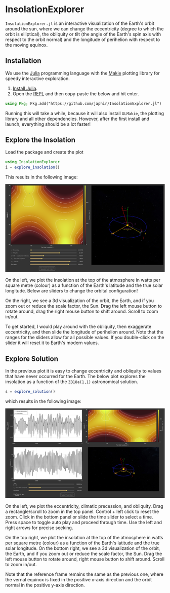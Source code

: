 # InsolationExplorer
<!-- [![Build Status](https://github.com/japhir/InsolationExplorer.jl/actions/workflows/CI.yml/badge.svg?branch=main)](https://github.com/japhir/InsolationExplorer.jl/actions/workflows/CI.yml?query=branch%3Amain) -->

`InsolationExplorer.jl` is an interactive visualization of the Earth's orbit
around the sun, where we can change the eccentricity (degree to which the orbit
is elliptical), the obliquity or tilt (the angle of the Earth's spin axis with
respect to the orbit normal) and the longitude of perihelion with respect to
the moving equinox.

## Installation

We use the [Julia](https://julialang.org) programming language with the
[Makie](https://docs.makie.org/stable/) plotting library for speedy interactive
exploration.

1. [Install Julia](https://julialang.org/install/).
2. Open the [REPL](https://docs.julialang.org/en/v1/stdlib/REPL/) and
   then copy-paste the below and hit enter.

```julia
using Pkg; Pkg.add("https://github.com/japhir/InsolationExplorer.jl")
```

Running this will take a while, because it will also install `GLMakie`, the
plotting library and all other dependencies. However, after the first install
and launch, everything should be a lot faster!


## Explore the Insolation

Load the package and create the plot
```julia
using InsolationExplorer
i = explore_insolation()
```

This results in the following image:

![](explore_insolation.png)

On the left, we plot the insolation at the top of the atmosphere in watts per
square metre (colour) as a function of the Earth's latitude and the true solar
longitude. Below are sliders to change the orbital configuration!

On the right, we see a 3d visualization of the orbit, the Earth, and if you
zoom out or reduce the scale factor, the Sun. Drag the left mouse button to
rotate around, drag the right mouse button to shift around. Scroll to zoom
in/out.

To get started, I would play around with the obliquity, then exaggerate
eccentricity, and then slide the longitude of perihelion around. Note that the
ranges for the sliders allow for all possible values. If you double-click on
the slider it will reset it to Earth's modern values.

## Explore Solution

In the previous plot it is easy to change eccentricity and obliquity to values
that have never occurred for the Earth. The below plot explores the insolation
as a function of the `ZB18a(1,1)` astronomical solution.

```julia
s = explore_solution()
```

which results in the following image:

![](explore_solution.png)

On the left, we plot the eccentricity, climatic precession, and obliquity. Drag
a rectangle/scroll to zoom in the top panel. Control + left click to reset the
zoom. Click in the bottom panel or slide the time slider to select a time.
Press space to toggle auto play and proceed through time. Use the left and
right arrows for precise seeking.

On the top right, we plot the insolation at the top of the atmosphere in watts
per square metre (colour) as a function of the Earth's latitude and the true
solar longitude. On the bottom right, we see a 3d visualization of the orbit,
the Earth, and if you zoom out or reduce the scale factor, the Sun. Drag the
left mouse button to rotate around, right mouse button to shift around. Scroll
to zoom in/out.

Note that the reference frame remains the same as the previous one, where the
vernal equinox is fixed in the positive x-axis direction and the orbit normal
in the positive y-axis direction.

<!-- Also note that for the 3d visualization we always plot the ellipse with a
fixed semimajor axis length of 1, rather than the time-varying semimajor axis
with extrema of 0.9999722469706677 and 1.000035840979405. -->
